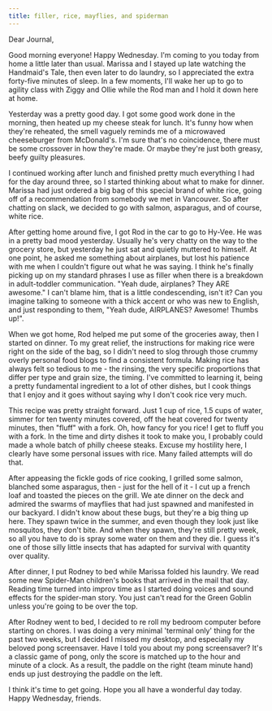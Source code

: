 ```yaml
---
title: filler, rice, mayflies, and spiderman
---
```


Dear Journal,

Good morning everyone! Happy Wednesday. I'm coming to you today from
home a little later than usual. Marissa and I stayed up late watching
the Handmaid's Tale, then even later to do laundry, so I appreciated the
extra forty-five minutes of sleep. In a few moments, I'll wake her up to
go to agility class with Ziggy and Ollie while the Rod man and I hold it
down here at home.

Yesterday was a pretty good day. I got some good work done in the
morning, then heated up my cheese steak for lunch. It's funny how when
they're reheated, the smell vaguely reminds me of a microwaved
cheeseburger from McDonald's. I'm sure that's no coincidence, there must
be some crossover in how they're made. Or maybe they're just both
greasy, beefy guilty pleasures.

I continued working after lunch and finished pretty much everything I
had for the day around three, so I started thinking about what to make
for dinner. Marissa had just ordered a big bag of this special brand of
white rice, going off of a recommendation from somebody we met in
Vancouver. So after chatting on slack, we decided to go with salmon,
asparagus, and of course, white rice.

After getting home around five, I got Rod in the car to go to Hy-Vee. He
was in a pretty bad mood yesterday. Usually he's very chatty on the way
to the grocery store, but yesterday he just sat and quietly muttered to
himself. At one point, he asked me something about airplanes, but lost
his patience with me when I couldn't figure out what he was saying. I
think he's finally picking up on my standard phrases I use as filler
when there is a breakdown in adult-toddler communication. "Yeah dude,
airplanes? They ARE awesome." I can't blame him, that is a little
condescending, isn't it? Can you imagine talking to someone with a thick
accent or who was new to English, and just responding to them, "Yeah
dude, AIRPLANES? Awesome! Thumbs up!".

When we got home, Rod helped me put some of the groceries away, then I
started on dinner. To my great relief, the instructions for making rice
were right on the side of the bag, so I didn't need to slog through
those crummy overly personal food blogs to find a consistent formula.
Making rice has always felt so tedious to me - the rinsing, the very
specific proportions that differ per type and grain size, the timing.
I've committed to learning it, being a pretty fundamental ingredient to
a lot of other dishes, but I cook things that I enjoy and it goes
without saying why I don't cook rice very much.

This recipe was pretty straight forward. Just 1 cup of rice, 1.5 cups of
water, simmer for ten twenty minutes covered, off the heat covered for
twenty minutes, then "fluff" with a fork. Oh, how fancy for you rice! I
get to fluff you with a fork. In the time and dirty dishes it took to
make you, I probably could made a whole batch of philly cheese steaks.
Excuse my hostility here, I clearly have some personal issues with rice.
Many failed attempts will do that.

After appeasing the fickle gods of rice cooking, I grilled some salmon,
blanched some asparagus, then - just for the hell of it - I cut up a
french loaf and toasted the pieces on the grill. We ate dinner on the
deck and admired the swarms of mayflies that had just spawned and
manifested in our backyard. I didn't know about these bugs, but they're
a big thing up here. They spawn twice in the summer, and even though
they look just like mosquitos, they don't bite. And when they spawn,
they're still pretty week, so all you have to do is spray some water on
them and they die. I guess it's one of those silly little insects that
has adapted for survival with quantity over quality.

After dinner, I put Rodney to bed while Marissa folded his laundry. We
read some new Spider-Man children's books that arrived in the mail that
day. Reading time turned into improv time as I started doing voices and
sound effects for the spider-man story. You just can't read for the
Green Goblin unless you're going to be over the top.

After Rodney went to bed, I decided to re roll my bedroom computer
before starting on chores. I was doing a very minimal 'terminal only'
thing for the past two weeks, but I decided I missed my desktop, and
especially my beloved pong screensaver. Have I told you about my pong
screensaver? It's a classic game of pong, only the score is matched up
to the hour and minute of a clock. As a result, the paddle on the right
(team minute hand) ends up just destroying the paddle on the left.

I think it's time to get going. Hope you all have a wonderful day today.
Happy Wednesday, friends.


